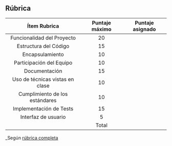 
## Rúbrica

|           Ítem Rubrica          | Puntaje máximo | Puntaje asignado |
|:-------------------------------:|:--------------:|:----------------:|
|    Funcionalidad del Proyecto   |       20       |                  |
|      Estructura del Código      |       15       |                  |
|         Encapsulamiento         |       10       |                  |
|     Participación del Equipo    |       10       |                  |
|          Documentación          |       15       |                  |
| Uso de técnicas vistas en clase |       10       |                  |
| Cumplimiento de los  estándares |       10       |                  |
|     Implementación de Tests     |       15       |                  |
|       Interfaz de usuario       |        5       |                  |
|                                 |      Total     |                  |

_Según [rúbrica completa](https://github.com/orgs/INGCOM-UNRN-PII/discussions/249)

